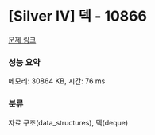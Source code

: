 # [Silver IV] 덱 - 10866 

[문제 링크](https://www.acmicpc.net/problem/10866) 

### 성능 요약

메모리: 30864 KB, 시간: 76 ms

### 분류

자료 구조(data_structures), 덱(deque)

